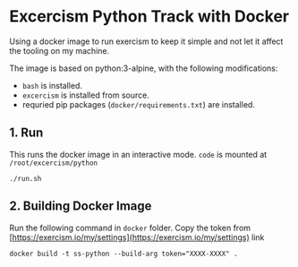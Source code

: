 # Excercism Python Track with Docker

Using a docker image to run exercism to keep it simple and not let it affect the tooling on my machine.

The image is based on python:3-alpine, with the following modifications:
 * `bash` is installed. 
 * `excercism` is installed from source. 
 * requried pip packages (`docker/requirements.txt`) are installed. 

## 1. Run

This runs the docker image in an interactive mode. `code` is mounted at `/root/excercism/python`

```
./run.sh
```

## 2. Building Docker Image

Run the following command in `docker` folder. Copy the token from [https://exercism.io/my/settings](https://exercism.io/my/settings) link

```
docker build -t ss-python --build-arg token="XXXX-XXXX" .
```
